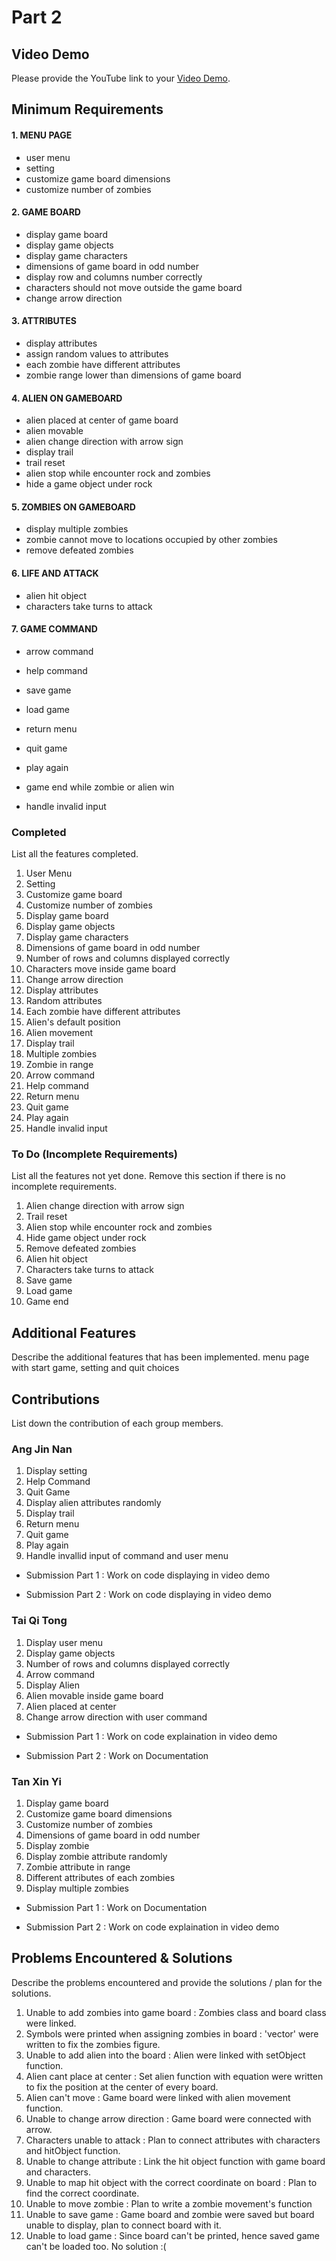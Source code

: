 # Part 2

## Video Demo

Please provide the YouTube link to your [Video Demo](https://youtube.com).

## Minimum Requirements
#### 1. MENU PAGE
- user menu
- setting
- customize game board dimensions
- customize number of zombies

#### 2. GAME BOARD
- display game board
- display game objects
- display game characters
- dimensions of game board in odd number
- display row and columns number correctly 
- characters should not move outside the game board
- change arrow direction 

#### 3. ATTRIBUTES
- display attributes
- assign random values to attributes
- each zombie have different attributes
- zombie range lower than dimensions of game board

#### 4. ALIEN ON GAMEBOARD
- alien placed at center of game board
- alien movable
- alien change direction with arrow sign 
- display trail
- trail reset
- alien stop while encounter rock and zombies
- hide a game object under rock

#### 5. ZOMBIES ON GAMEBOARD
- display multiple zombies
- zombie cannot move to locations occupied by other zombies
- remove defeated zombies

#### 6. LIFE AND ATTACK
- alien hit object
- characters take turns to attack

#### 7. GAME COMMAND
- arrow command
- help command
- save game
- load game
- return menu
- quit game
- play again

- game end while zombie or alien win
- handle invalid input



### Completed

List all the features completed.

1.  User Menu
2.  Setting
3.  Customize game board
4.  Customize number of zombies
5.  Display game board
6.  Display game objects
7.  Display game characters
8.  Dimensions of game board in odd number
9.  Number of rows and columns displayed correctly 
10. Characters move inside game board
11. Change arrow direction 
12. Display attributes
13. Random attributes 
14. Each zombie have different attributes 
15. Alien's default position 
16. Alien movement
17. Display trail
18. Multiple zombies
19. Zombie in range
20. Arrow command
21. Help command
22. Return menu
23. Quit game
24. Play again
25. Handle invalid input

### To Do (Incomplete Requirements)

List all the features not yet done. Remove this section if there is no incomplete requirements.

1.  Alien change direction with arrow sign 
2.  Trail reset
3.  Alien stop while encounter rock and zombies
4.  Hide game object under rock
5.  Remove defeated zombies
6.  Alien hit object
7.  Characters take turns to attack
8.  Save game
9.  Load game 
10. Game end

## Additional Features

Describe the additional features that has been implemented.
menu page with start game, setting and quit choices

## Contributions

List down the contribution of each group members.

### Ang Jin Nan

1. Display setting
2. Help Command
3. Quit Game
4. Display alien attributes randomly
5. Display trail
6. Return menu
7. Quit game
8. Play again
9. Handle invallid input of command and user menu

- Submission Part 1 : Work on code displaying in video demo

- Submission Part 2 : Work on code displaying in video demo

### Tai Qi Tong

1. Display user menu
2. Display game objects
3. Number of rows and columns displayed correctly 
4. Arrow command
5. Display Alien
6. Alien movable inside game board
8. Alien placed at center
9. Change arrow direction with user command

- Submission Part 1 : Work on code explaination in video demo

- Submission Part 2 : Work on Documentation

### Tan Xin Yi

1. Display game board
2. Customize game board dimensions
3. Customize number of zombies
4. Dimensions of game board in odd number
5. Display zombie
6. Display zombie attribute randomly 
7. Zombie attribute in range
8. Different attributes of each zombies
9. Display multiple zombies

- Submission Part 1 : Work on Documentation

- Submission Part 2 : Work on code explaination in video demo


## Problems Encountered & Solutions

Describe the problems encountered and provide the solutions / plan for the solutions.

1.  Unable to add zombies into game board                         : Zombies class and board class were linked.
1.  Symbols were printed when assigning zombies in board	   	  : 'vector<char>' were written to fix the zombies figure.
2.  Unable to add alien into the board                            : Alien were linked with setObject function.
3.  Alien cant place at center                                    : Set alien function with equation were written to fix the position at the center of every board.
4.  Alien can't move                                              : Game board were linked with alien movement function.
5.  Unable to change arrow direction                              : Game board were connected with arrow.
6.  Characters unable to attack                                   : Plan to connect attributes with characters and hitObject function.
7.  Unable to change attribute                                    : Link the hit object function with game board and characters.
8.  Unable to map hit object with the correct coordinate on board : Plan to find the correct coordinate.
9.  Unable to move zombie                                         : Plan to write a zombie movement's function 
10.  Unable to save game                                           : Game board and zombie were saved but board unable to display, plan to connect board with it.
11. Unable to load game                                           : Since board can't be printed, hence saved game can't be loaded too. No solution :(